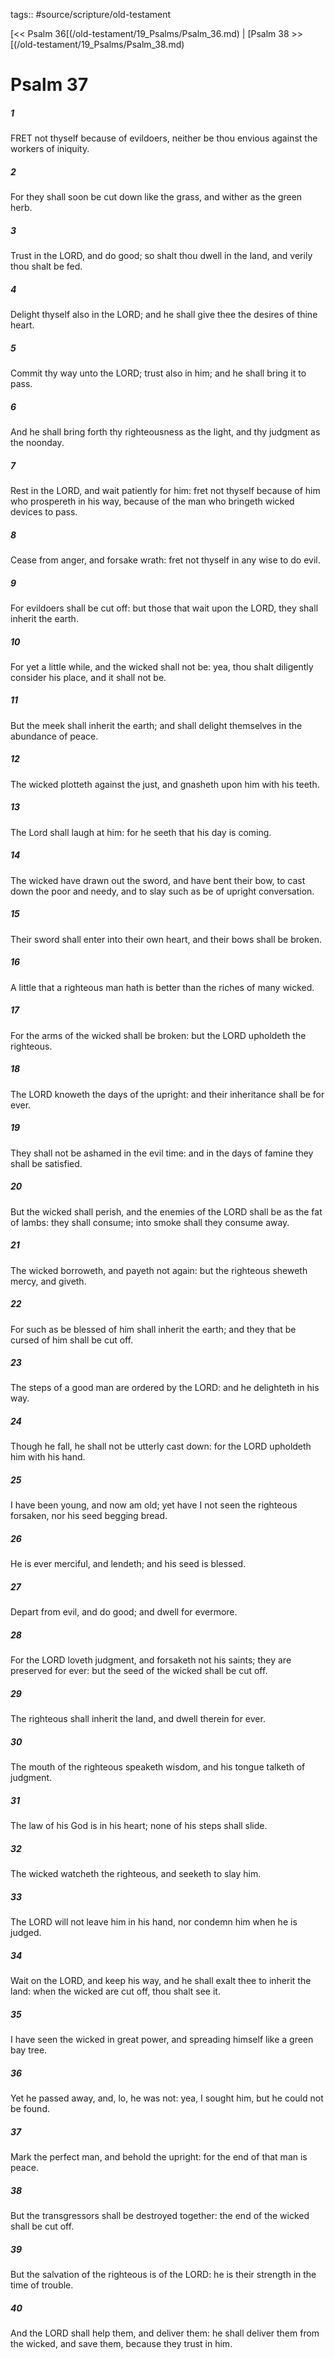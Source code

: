 tags:: #source/scripture/old-testament

[<< Psalm 36[(/old-testament/19_Psalms/Psalm_36.md) | [Psalm 38 >>[(/old-testament/19_Psalms/Psalm_38.md)

# Psalm 37

##### 1

FRET not thyself because of evildoers, neither be thou envious against the workers of iniquity.

##### 2

For they shall soon be cut down like the grass, and wither as the green herb.

##### 3

Trust in the LORD, and do good; so shalt thou dwell in the land, and verily thou shalt be fed.

##### 4

Delight thyself also in the LORD; and he shall give thee the desires of thine heart.

##### 5

Commit thy way unto the LORD; trust also in him; and he shall bring it to pass.

##### 6

And he shall bring forth thy righteousness as the light, and thy judgment as the noonday.

##### 7

Rest in the LORD, and wait patiently for him: fret not thyself because of him who prospereth in his way, because of the man who bringeth wicked devices to pass.

##### 8

Cease from anger, and forsake wrath: fret not thyself in any wise to do evil.

##### 9

For evildoers shall be cut off: but those that wait upon the LORD, they shall inherit the earth.

##### 10

For yet a little while, and the wicked shall not be: yea, thou shalt diligently consider his place, and it shall not be.

##### 11

But the meek shall inherit the earth; and shall delight themselves in the abundance of peace.

##### 12

The wicked plotteth against the just, and gnasheth upon him with his teeth.

##### 13

The Lord shall laugh at him: for he seeth that his day is coming.

##### 14

The wicked have drawn out the sword, and have bent their bow, to cast down the poor and needy, and to slay such as be of upright conversation.

##### 15

Their sword shall enter into their own heart, and their bows shall be broken.

##### 16

A little that a righteous man hath is better than the riches of many wicked.

##### 17

For the arms of the wicked shall be broken: but the LORD upholdeth the righteous.

##### 18

The LORD knoweth the days of the upright: and their inheritance shall be for ever.

##### 19

They shall not be ashamed in the evil time: and in the days of famine they shall be satisfied.

##### 20

But the wicked shall perish, and the enemies of the LORD shall be as the fat of lambs: they shall consume; into smoke shall they consume away.

##### 21

The wicked borroweth, and payeth not again: but the righteous sheweth mercy, and giveth.

##### 22

For such as be blessed of him shall inherit the earth; and they that be cursed of him shall be cut off.

##### 23

The steps of a good man are ordered by the LORD: and he delighteth in his way.

##### 24

Though he fall, he shall not be utterly cast down: for the LORD upholdeth him with his hand.

##### 25

I have been young, and now am old; yet have I not seen the righteous forsaken, nor his seed begging bread.

##### 26

He is ever merciful, and lendeth; and his seed is blessed.

##### 27

Depart from evil, and do good; and dwell for evermore.

##### 28

For the LORD loveth judgment, and forsaketh not his saints; they are preserved for ever: but the seed of the wicked shall be cut off.

##### 29

The righteous shall inherit the land, and dwell therein for ever.

##### 30

The mouth of the righteous speaketh wisdom, and his tongue talketh of judgment.

##### 31

The law of his God is in his heart; none of his steps shall slide.

##### 32

The wicked watcheth the righteous, and seeketh to slay him.

##### 33

The LORD will not leave him in his hand, nor condemn him when he is judged.

##### 34

Wait on the LORD, and keep his way, and he shall exalt thee to inherit the land: when the wicked are cut off, thou shalt see it.

##### 35

I have seen the wicked in great power, and spreading himself like a green bay tree.

##### 36

Yet he passed away, and, lo, he was not: yea, I sought him, but he could not be found.

##### 37

Mark the perfect man, and behold the upright: for the end of that man is peace.

##### 38

But the transgressors shall be destroyed together: the end of the wicked shall be cut off.

##### 39

But the salvation of the righteous is of the LORD: he is their strength in the time of trouble.

##### 40

And the LORD shall help them, and deliver them: he shall deliver them from the wicked, and save them, because they trust in him.
